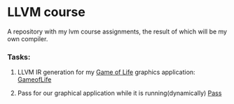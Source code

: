 # LLVM course
A repository with my lvm course assignments, the result of which will be my own compiler.

### Tasks:
1. LLVM IR generation for my [Game of Life](https://en.wikipedia.org/wiki/Conway%27s_Game_of_Life) graphics application:
    [GameofLife](/GameOfLife/)

2. Pass for our graphical application while it is running(dynamically)
    [Pass](/Pass/)
    